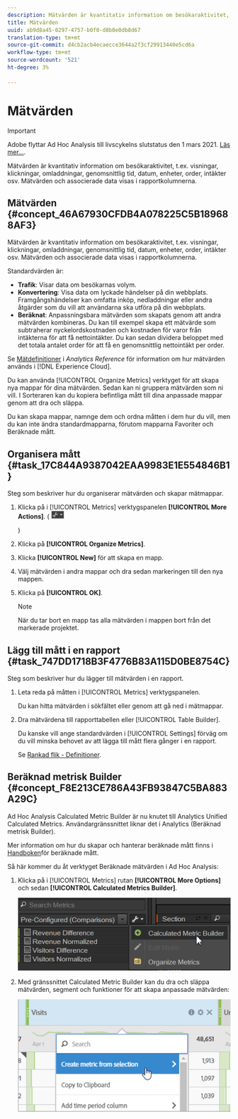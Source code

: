 ```yaml
---
description: Mätvärden är kvantitativ information om besökaraktivitet, t.ex. visningar, klickningar, omladdningar, genomsnittlig tid, datum, enheter, order, intäkter osv. Mätvärden och associerade data visas i rapportkolumnerna.
title: Mätvärden
uuid: ab9d8a45-0297-4757-b0f0-d8b0e0db8d67
translation-type: tm+mt
source-git-commit: d4cb2acb4ecaecce3644a2f3cf29913440e5cd6a
workflow-type: tm+mt
source-wordcount: '521'
ht-degree: 3%

---
```



# Mätvärden

>[!IMPORTANT]
>
>Adobe flyttar Ad Hoc Analysis till livscykelns slutstatus den 1 mars 2021. [Läs mer...](https://adobe.ly/discoverworkspace).

Mätvärden är kvantitativ information om besökaraktivitet, t.ex. visningar, klickningar, omladdningar, genomsnittlig tid, datum, enheter, order, intäkter osv. Mätvärden och associerade data visas i rapportkolumnerna.

## Mätvärden {#concept_46A67930CFDB4A078225C5B189688AF3}

Mätvärden är kvantitativ information om besökaraktivitet, t.ex. visningar, klickningar, omladdningar, genomsnittlig tid, datum, enheter, order, intäkter osv. Mätvärden och associerade data visas i rapportkolumnerna.

Standardvärden är:

* **Trafik**: Visar data om besökarnas volym.
* **Konvertering**: Visa data om lyckade händelser på din webbplats. Framgångshändelser kan omfatta inköp, nedladdningar eller andra åtgärder som du vill att användarna ska utföra på din webbplats.
* **Beräknat**: Anpassningsbara mätvärden som skapats genom att andra mätvärden kombineras. Du kan till exempel skapa ett mätvärde som subtraherar nyckelordskostnaden och kostnaden för varor från intäkterna för att få nettointäkter. Du kan sedan dividera beloppet med det totala antalet order för att få en genomsnittlig nettointäkt per order.

Se [Mätdefinitioner](https://docs.adobe.com/content/help/en/analytics/components/variables/metrics/metricslist.html) i *Analytics Reference* för information om hur mätvärden används i [!DNL Experience Cloud].

Du kan använda [!UICONTROL Organize Metrics] verktyget för att skapa nya mappar för dina mätvärden. Sedan kan ni gruppera mätvärden som ni vill. I Sorteraren kan du kopiera befintliga mått till dina anpassade mappar genom att dra och släppa.

Du kan skapa mappar, namnge dem och ordna måtten i dem hur du vill, men du kan inte ändra standardmapparna, förutom mapparna Favoriter och Beräknade mått.

## Organisera mått {#task_17C844A9387042EAA9983E1E554846B1}

Steg som beskriver hur du organiserar mätvärden och skapar mätmappar.

<!-- 

t_organize_metrics.xml

 -->

1. Klicka på i [!UICONTROL Metrics] verktygspanelen **[!UICONTROL More Actions]**. (  ![](assets/tools_icon.png)

   )
1. Klicka på **[!UICONTROL Organize Metrics]**.
1. Klicka **[!UICONTROL New]** för att skapa en mapp.
1. Välj mätvärden i andra mappar och dra sedan markeringen till den nya mappen.
1. Klicka på **[!UICONTROL OK]**.

   >[!NOTE]
   >
   >När du tar bort en mapp tas alla mätvärden i mappen bort från det markerade projektet.

## Lägg till mått i en rapport {#task_747DD1718B3F4776B83A115D0BE8754C}

Steg som beskriver hur du lägger till mätvärden i en rapport.

<!-- 

t_add_metrics_dsc.xml

 -->

1. Leta reda på måtten i [!UICONTROL Metrics] verktygspanelen.

   Du kan hitta mätvärden i sökfältet eller genom att gå ned i mätmappar.

1. Dra mätvärdena till rapporttabellen eller [!UICONTROL Table Builder].

   Du kanske vill ange standardvärden i [!UICONTROL Settings] förväg om du vill minska behovet av att lägga till mått flera gånger i en rapport.

   Se [Rankad flik - Definitioner](/help/analyze/ad-hoc-analysis/c-global-settings.md#reference_FB9BADD7E3DA42C1BB2A02A6E9D5C1CF).

## Beräknad metrisk Builder {#concept_F8E213CE786A43FB93847C5BA883A29C}

Ad Hoc Analysis Calculated Metric Builder är nu knutet till Analytics Unified Calculated Metrics. Användargränssnittet liknar det i Analytics (Beräknad metrisk Builder).

<!-- 

c_calc_metric_builder.xml

 -->

Mer information om hur du skapar och hanterar beräknade mått finns i [Handboken](https://docs.adobe.com/content/help/sv-SE/analytics/components/calculated-metrics/cm-overview.html)för beräknade mått.

Så här kommer du åt verktyget Beräknade mätvärden i Ad Hoc Analysis:

1. Klicka på i [!UICONTROL Metrics] rutan **[!UICONTROL More Options]** och sedan **[!UICONTROL Calculated Metrics Builder]**.

   ![](assets/more_options_calc.png)

1. Med gränssnittet Calculated Metric Builder kan du dra och släppa mätvärden, segment och funktioner för att skapa anpassade mätvärden:

   ![](assets/calc_metrics.png)

